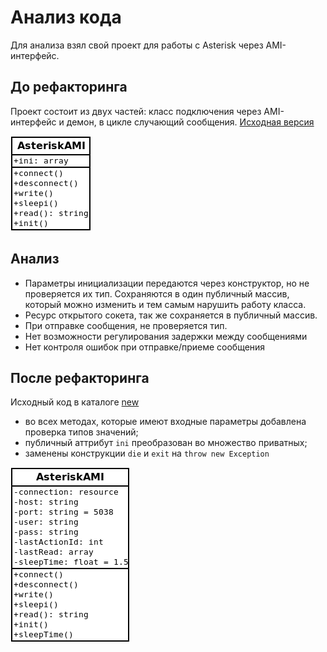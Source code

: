 # Анализ кода

Для анализа взял свой проект для работы с Asterisk через AMI-интерфейс.

## До рефакторинга

Проект состоит из двух частей: класс подключения через AMI-интерфейс и демон, в цикле случающий сообщения.
[Исходная версия](old)

![UML диаграмма класса](old/diag_ami_class.png)

## Анализ

- Параметры инициализации передаются через конструктор, но не проверяется их тип. Сохраняются в один публичный массив, который можно изменить и тем самым нарушить работу класса.
- Ресурс открытого сокета, так же сохраняется в публичный массив.
- При отправке сообщения, не проверяется тип.
- Нет возможности регулирования задержки между сообщениями
- Нет контроля ошибок при отправке/приеме сообщения

## После рефакторинга

Исходный код в каталоге [new](new)

- во всех методах, которые имеют входные параметры добавлена проверка типов значений;
- публичный аттрибут `ini` преобразован во множество приватных;
- заменены конструкции `die` и `exit` на `throw new Exception`

![UML диаграмма нового класса](new/diag_ami_class.png)